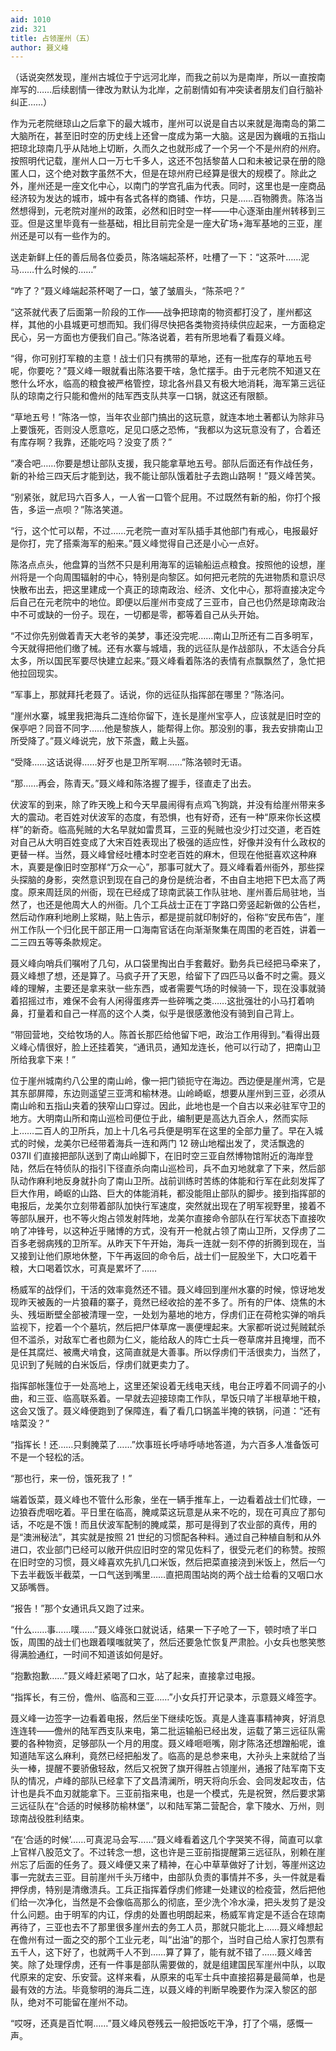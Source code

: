 ```yaml
---
aid: 1010
zid: 321
title: 占领崖州（五）
author: 聂义峰
---
```


（话说突然发现，崖州古城位于宁远河北岸，而我之前以为是南岸，所以一直按南岸写的……后续剧情一律改为默认为北岸，之前剧情如有冲突读者朋友们自行脑补纠正……）

作为元老院继琼山之后拿下的最大城市，崖州可以说是自古以来就是海南岛的第二大脑所在，甚至旧时空的历史线上还曾一度成为第一大脑。这是因为巍峨的五指山把琼北琼南几乎从陆地上切断，久而久之也就形成了一个另一个不是州府的州府。按照明代记载，崖州人口一万七千多人，这还不包括黎苗人口和未被记录在册的隐匿人口，这个绝对数字虽然不大，但是在琼州府已经算是很大的规模了。除此之外，崖州还是一座文化中心，以南门的学宫孔庙为代表。同时，这里也是一座商品经济较为发达的城市，城中有各式各样的商铺、作坊，只是……百物腾贵。陈洛当然想得到，元老院对崖州的政策，必然和旧时空一样——中心逐渐由崖州转移到三亚。但是这里毕竟有一些基础，相比目前完全是一座大矿场+海军基地的三亚，崖州还是可以有一些作为的。

送走新鲜上任的善后局各位委员，陈洛端起茶杯，吐槽了一下：“这茶叶……泥马……什么时候的……”

“咋了？”聂义峰端起茶杯喝了一口，皱了皱眉头，“陈茶吧？”

“这茶就代表了后面第一阶段的工作——战争把琼南的物资都打没了，崖州都这样，其他的小县城更可想而知。我们得尽快把各类物资持续供应起来，一方面稳定民心，另一方面也方便我们自己。”陈洛说着，若有所思地看了看聂义峰。

“得，你可别打军粮的主意！战士们只有携带的草地，还有一批库存的草地五号呢，你要吃？”聂义峰一眼就看出陈洛要干啥，急忙摆手。由于元老院不知道又在憋什么坏水，临高的粮食被严格管控，琼北各州县又有极大地消耗，海军第三远征队的琼南之行只能和儋州的陆军西支队共享一口锅，就这还有限额。

“草地五号！”陈洛一惊，当年农业部门搞出的这玩意，就连本地土著都认为除非马上要饿死，否则没人愿意吃，足见口感之恐怖，“我都以为这玩意没有了，合着还有库存啊？我靠，还能吃吗？没变了质？”

“凑合吧……你要是想让部队支援，我只能拿草地五号。部队后面还有作战任务，新的补给三四天后才能到达，我不能让部队饿着肚子去跑山路啊！”聂义峰苦笑。

“别紧张，就尼玛六百多人，一人省一口管个屁用。不过既然有新的船，你打个报告，多运一点呗？”陈洛笑道。

“行，这个忙可以帮，不过……元老院一直对军队插手其他部门有戒心，电报最好是你打，完了搭乘海军的船来。”聂义峰觉得自己还是小心一点好。

陈洛点点头，他盘算的当然不只是利用海军的运输船运点粮食。按照他的设想，崖州将是一个向周围辐射的中心，特别是向黎区。如何把元老院的先进物质和意识尽快散布出去，把这里建成一个真正的琼南政治、经济、文化中心，那将直接决定今后自己在元老院中的地位。即便以后崖州市变成了三亚市，自己也仍然是琼南政治中不可或缺的一份子。现在，一切都是零，都等着自己从头开始。

“不过你先别做着青天大老爷的美梦，事还没完呢……南山卫所还有二百多明军，今天就得把他们缴了械。还有水寨与城墙，我的远征队是作战部队，不太适合分兵太多，所以国民军要尽快建立起来。”聂义峰看着陈洛的表情有点飘飘然了，急忙把他拉回现实。

“军事上，那就拜托老聂了。话说，你的远征队指挥部在哪里？”陈洛问。

“崖州水寨，城里我把海兵二连给你留下，连长是崖州宝亭人，应该就是旧时空的保亭吧？同音不同字……他是黎族人，能帮得上你。那没别的事，我去安排南山卫所受降了。”聂义峰说完，放下茶盏，戴上头盔。

“受降……这话说得……好歹也是卫所军啊……”陈洛顿时无语。

“那……再会，陈青天。”聂义峰和陈洛握了握手，径直走了出去。

伏波军的到来，除了昨天晚上和今天早晨闹得有点鸡飞狗跳，并没有给崖州带来多大的震动。老百姓对伏波军的态度，有恐惧，也有好奇，还有一种“原来你长这模样”的新奇。临高髡贼的大名早就如雷贯耳，三亚的髡贼也没少打过交道，老百姓对自己从大明百姓变成了大宋百姓表现出了极强的适应性，好像并没有什么政权的更替一样。当然，聂义峰曾经吐槽本时空老百姓的麻木，但现在他挺喜欢这种麻木，真要是像旧时空那样“万众一心”，那事可就大了。聂义峰看着州衙外，那些探头探脑的身影，突然意识到现在自己的身份是统治者，不由自主地把下巴太高了两度。原来周廷凤的州衙，现在已经成了琼南武装工作队驻地、崖州善后局驻地，当然了，也还是他周大人的州衙。几个工兵战士正在丁字路口旁竖起新做的公告栏，然后动作麻利地刷上浆糊，贴上告示，都是提前就印制好的，俗称“安民布告”，崖州工作队一个归化民干部正用一口海南官话在向渐渐聚集在周围的老百姓，讲着一二三四五等等条款规定。

聂义峰向哨兵们嘱咐了几句，从口袋里掏出白手套戴好。勤务兵已经把马牵来了，聂义峰想了想，还是算了。马疯子开了天恩，给留下了四匹马以备不时之需。聂义峰的理解，主要还是拿来驮一些东西，或者需要气场的时候骑一下，现在没事就骑着招摇过市，难保不会有人闲得蛋疼弄一些碎嘴之类……这批强壮的小马打着响鼻，打量着和自己一样高的这个人类，似乎是很感激他没有骑到自己背上。

“带回营地，交给牧场的人。陈首长那匹给他留下吧，政治工作用得到。”看得出聂义峰心情很好，脸上还挂着笑，“通讯员，通知龙连长，他可以行动了，把南山卫所给我拿下来！”

位于崖州城南约八公里的南山岭，像一把门锁扼守在海边。西边便是崖州湾，它是其东部屏障，东边则遥望三亚湾和榆林港。山岭崎岖，想要从崖州到三亚，必须从南山岭和五指山夹着的狭窄山口穿过。因此，此地也是一个自古以来必驻军守卫的地方。大明南山所和南山巡检司便位于此，编制更是高达九百余人，然而实际上……二百人的卫所兵，加上十几名弓兵便是明军在这里的全部力量了。早在入城式的时候，龙美尔已经带着海兵一连和两门 12 磅山地榴出发了，灵活飘逸的 037II 们直接把部队送到了南山岭脚下，在旧时空三亚自然博物馆附近的海岸登陆，然后在特侦队的指引下径直杀向南山巡检司，兵不血刃地就拿了下来，然后部队动作麻利地反身就扑向了南山卫所。战前训练时苦练的体能和行军在此刻发挥了巨大作用，崎岖的山路、巨大的体能消耗，都没能阻止部队的脚步。接到指挥部的电报后，龙美尔立刻带着部队加快行军速度，突然就出现在了明军视野里，接着不等部队展开，也不等火炮占领发射阵地，龙美尔直接命令部队在行军状态下直接吹响了冲锋号，以这种近乎赌博的方式，没有开一枪就占领了南山卫所，又俘虏了二百多老弱病残的卫所军。从昨天下午开始，海兵一连就一刻不停的折腾到现在，当又接到让他们原地休整，下午再返回的命令后，战士们一屁股坐下，大口吃着干粮，大口喝着饮水，可真是累坏了……

杨威军的战俘们，干活的效率竟然还不错。聂义峰回到崖州水寨的时候，惊讶地发现昨天被轰的一片狼藉的寨子，竟然已经收拾的差不多了。所有的尸体、烧焦的木头、残垣断壁全部被清理一空，一处划为墓地的地方，俘虏们正在荷枪实弹的哨兵监视下，挖着一个个墓坑，然后把尸体草席一裹便埋起来。大家都听说过髡贼弑杀但不滥杀，对敌军亡者也颇为仁义，能给敌人的阵亡士兵一卷草席并且掩埋，而不是任其腐烂、被鹰犬啃食，这简直就是大善事。所以俘虏们干活很卖力，当然了，见识到了髡贼的白米饭后，俘虏们就更卖力了。

指挥部帐篷位于一处高地上，这里还架设着无线电天线，电台正哼着不同调子的小曲，和三亚、临高联系着。一早就去迎接琼南工作队，早饭只啃了半根草地干粮，这会又饿了。聂义峰便跑到了保障连，看了看几口锅盖半掩的铁锅，问道：“还有啥菜没？”

“指挥长！还……只剩腌菜了……”炊事班长呼哧呼哧地答道，为六百多人准备饭可不是一个轻松的活。

“那也行，来一份，饿死我了！”

端着饭菜，聂义峰也不管什么形象，坐在一辆手推车上，一边看着战士们忙碌，一边狼吞虎咽吃着。平日里在临高，腌咸菜这玩意是从来不吃的，现在可真应了那句话，不吃是不饿！而且伏波军配制的腌咸菜，那可是得到了农业部的真传，用的是“澳洲秘法”，其实就是按照 21 世纪的习惯配各种料。通过自己种植自制和从外进口，农业部门已经可以敞开供应旧时空的常见佐料了，很受元老们的称赞。按照在旧时空的习惯，聂义峰喜欢先扒几口米饭，然后把菜直接浇到米饭上，然后一勺下去半截饭半截菜，一口气送到嘴里……直把周围站岗的两个战士给看的又咽口水又舔嘴唇。

“报告！”那个女通讯兵又跑了过来。

“什么……事……噗……”聂义峰张口就说话，结果一下子呛了一下，顿时喷了半口饭，周围的战士们也跟着噗嗤就笑了，然后还要急忙恢复严肃脸。小女兵也憋笑憋得满脸通红，一时间不知道该如何是好。

“抱歉抱歉……”聂义峰赶紧喝了口水，站了起来，直接拿过电报。

“指挥长，有三份，儋州、临高和三亚……”小女兵打开记录本，示意聂义峰签字。

聂义峰一边签字一边看着电报，然后坐下继续吃饭。真是人逢喜事精神爽，好消息连连转——儋州的陆军西支队来电，第二批运输船已经出发，运载了第三远征队需要的各种物资，足够部队一个月的用度。聂义峰咂咂嘴，刚才陈洛还想蹭船呢，谁知道陆军这么麻利，竟然已经把船发了。临高的是总参来电，大孙头上来就给了当头一棒，提醒不要骄傲轻敌，然后又祝贺了旗开得胜占领崖州，通报了陆军南下支队的情况，卢峰的部队已经拿下了文昌清澜所，明天将向乐会、会同发起攻击，估计也是兵不血刃就能拿下。三亚前指来电，也是一个模式，先是祝贺，然后要求第三远征队在“合适的时候移防榆林堡”，以和陆军第二营配合，拿下陵水、万州，则琼南战役胜利结束。

“在‘合适的时候’……可真泥马会写……”聂义峰看着这几个字哭笑不得，简直可以拿上官样八股范文了。不过转念一想，这也许是三亚前指提醒第三远征队，别赖在崖州忘了后面的任务了。聂义峰便又来了精神，在心中草草做好了计划，等崖州这边事一完就去三亚。目前崖州千头万绪中，由部队负责的事情并不多，头一件就是看押俘虏，特别是清缴溃兵。工兵正指挥着俘虏们修建一处建议的检疫营，然后把他们给一次净化，当然是不会像临高那么的彻底，至少洗个冷水澡，把头发剪了是没什么问题。由于明军的内讧，俘虏的处置也明朗起来，杨威军肯定是不适合在琼南再待了，三亚也去不了那里很多崖州去的务工人员，那就只能北上……聂义峰想起在儋州有过一面之交的那个工业元老，叫“出油”的那个，当时自己给人家打包票有五千人，这下好了，也就两千人不到……算了算了，能有就不错了……聂义峰苦笑。除了处理俘虏，还有一件事是部队需要做的，就是组建国民军崖州中队，以取代原来的定安、乐安营。这样来看，从原来的屯军士兵中直接招募是最简单，也是最有效的方法。毕竟黎明的海兵二连，以聂义峰的判断早晚要作为深入黎区的部队，绝对不可能留在崖州不动。

“哎呀，还真是百忙啊……”聂义峰风卷残云一般把饭吃干净，打了个嗝，感慨一声。
